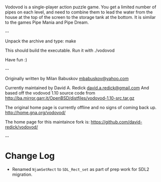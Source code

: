 Vodovod is a single-player action puzzle game. You get a limited number of pipes on each level, 
and need to combine them to lead the water from the house at the top of the screen to the
storage tank at the bottom. It is similar to the games Pipe Mania and Pipe Dream.

--

Unpack the archive and type: make

This should build the executable. Run it with ./vodovod

Have fun :)

--

Originally written by Milan Babuskov <mbabuskov@yahoo.com>

Currently maintained by David A. Redick <david.a.redick@gmail.com>
And based off the vodovod 1.10 source code from
http://ba.mirror.garr.it/OpenBSD/distfiles/vodovod-1.10-src.tar.gz

The original home page is currently offline and no signs of coming back up.
http://home.gna.org/vodovod/

The home page for this maintaince fork is:
https://github.com/david-redick/vodovod/

--

# Change Log

* Renamed `NjamSetRect` to `SDL_Rect_set` as part of prep work for SDL2 migration.

